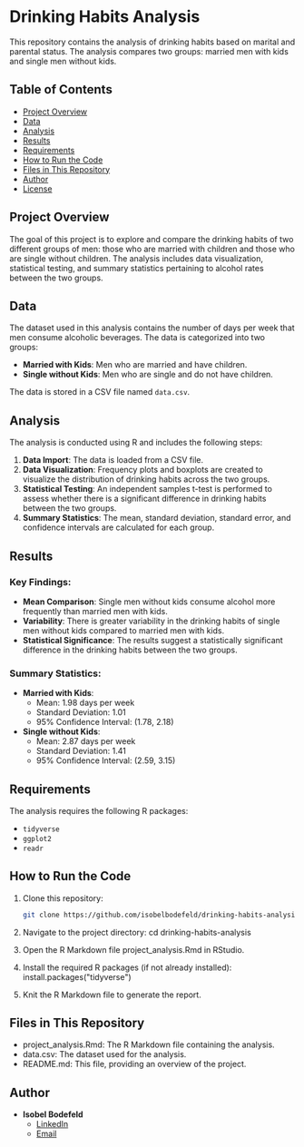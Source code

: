# Drinking Habits Analysis

This repository contains the analysis of drinking habits based on marital and parental status. The analysis compares two groups: married men with kids and single men without kids.

## Table of Contents
- [Project Overview](#project-overview)
- [Data](#data)
- [Analysis](#analysis)
- [Results](#results)
- [Requirements](#requirements)
- [How to Run the Code](#how-to-run-the-code)
- [Files in This Repository](#files-in-this-repository)
- [Author](#author)
- [License](#license)

## Project Overview

The goal of this project is to explore and compare the drinking habits of two different groups of men: those who are married with children and those who are single without children. The analysis includes data visualization, statistical testing, and summary statistics pertaining to alcohol rates between the two groups. 

## Data

The dataset used in this analysis contains the number of days per week that men consume alcoholic beverages. The data is categorized into two groups:
- **Married with Kids**: Men who are married and have children.
- **Single without Kids**: Men who are single and do not have children.

The data is stored in a CSV file named `data.csv`.

## Analysis

The analysis is conducted using R and includes the following steps:
1. **Data Import**: The data is loaded from a CSV file.
2. **Data Visualization**: Frequency plots and boxplots are created to visualize the distribution of drinking habits across the two groups.
3. **Statistical Testing**: An independent samples t-test is performed to assess whether there is a significant difference in drinking habits between the two groups.
4. **Summary Statistics**: The mean, standard deviation, standard error, and confidence intervals are calculated for each group.

## Results

### Key Findings:
- **Mean Comparison**: Single men without kids consume alcohol more frequently than married men with kids.
- **Variability**: There is greater variability in the drinking habits of single men without kids compared to married men with kids.
- **Statistical Significance**: The results suggest a statistically significant difference in the drinking habits between the two groups.

### Summary Statistics:
- **Married with Kids**:
  - Mean: 1.98 days per week
  - Standard Deviation: 1.01
  - 95% Confidence Interval: (1.78, 2.18)
- **Single without Kids**:
  - Mean: 2.87 days per week
  - Standard Deviation: 1.41
  - 95% Confidence Interval: (2.59, 3.15)

## Requirements

The analysis requires the following R packages:
- `tidyverse`
- `ggplot2`
- `readr`

## How to Run the Code

1. Clone this repository:
   ```bash
   git clone https://github.com/isobelbodefeld/drinking-habits-analysis.git
   
2. Navigate to the project directory:
   cd drinking-habits-analysis
   
3. Open the R Markdown file project_analysis.Rmd in RStudio.

4. Install the required R packages (if not already installed):
   install.packages("tidyverse")

5. Knit the R Markdown file to generate the report.

## Files in This Repository
- project_analysis.Rmd: The R Markdown file containing the analysis.
- data.csv: The dataset used for the analysis.
- README.md: This file, providing an overview of the project.

## Author

- **Isobel Bodefeld**
  - [LinkedIn](https://www.linkedin.com/in/isobelbodefeld)
  - [Email](mailto:bodefeldisobel@gmail.com)


